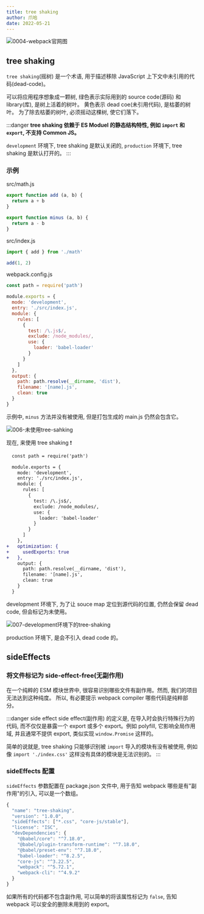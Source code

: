 ```yaml
---
title: tree shaking
author: 爪哈
date: 2022-05-21
---
```


![0004-webpack官网图](https://cdn.jsdelivr.net/gh/lemonnuu/PicGoPictureBed/markdown/webpack/0004-webpack官网图.png)

## tree shaking

`tree shaking`(摇树) 是一个术语, 用于描述移除 JavaScript 上下文中未引用的代码(dead-code)。

可以将应用程序想象成一颗树, 绿色表示实际用到的 source code(源码) 和 library(库), 是树上活着的树叶。
黄色表示 dead coe(未引用代码), 是枯萎的树叶。
为了除去枯萎的树叶, 必须摇动这棵树, 使它们落下。

:::danger
**tree shaking 依赖于 ES Moduel 的静态结构特性, 例如 `import` 和 `export`, 不支持 Common JS。**

`development` 环境下, tree shaking 是默认关闭的, `production` 环境下, tree shaking 是默认打开的。
:::

### 示例

src/math.js

```js
export function add (a, b) {
  return a + b
}

export function minus (a, b) {
  return a - b
}
```

src/index.js

```js
import { add } from './math'

add(1, 2)
```

webpack.config.js

```js
const path = require('path')

module.exports = {
  mode: 'development',
  entry: './src/index.js',
  module: {
    rules: [
      {
        test: /\.js$/,
        exclude: /node_modules/,
        use: {
          loader: 'babel-loader'
        }
      }
    ]
  },
  output: {
    path: path.resolve(__dirname, 'dist'),
    filename: '[name].js',
    clean: true
  }
}
```

示例中, `minus` 方法并没有被使用, 但是打包生成的 main.js 仍然会包含它。

![006-未使用tree-sahking](https://cdn.jsdelivr.net/gh/lemonnuu/PicGoPictureBed/markdown/webpack/006-未使用tree-sahking.png)

现在, 来使用 tree shaking :heavy_exclamation_mark:

```diff
  const path = require('path')

  module.exports = {
    mode: 'development',
    entry: './src/index.js',
    module: {
      rules: [
        {
          test: /\.js$/,
          exclude: /node_modules/,
          use: {
            loader: 'babel-loader'
          }
        }
      ]
    },
+   optimization: {
+     usedExports: true
+   },
    output: {
      path: path.resolve(__dirname, 'dist'),
      filename: '[name].js',
      clean: true
    }
  }
```

development 环境下, 为了让 souce map 定位到源代码的位置, 仍然会保留 dead code, 但会标记为未使用。

![007-development环境下的tree-shaking](https://cdn.jsdelivr.net/gh/lemonnuu/PicGoPictureBed/markdown/webpack/007-development环境下的tree-shaking.png)

production 环境下, 是会不引入 dead code 的。

## sideEffects

### 将文件标记为 side-effect-free(无副作用)

在一个纯粹的 ESM 模块世界中, 很容易识别哪些文件有副作用。然而, 我们的项目无法达到这种纯度。
所以, 有必要提示 webpack compiler 哪些代码是纯粹部分。

:::danger side effect
side effect(副作用) 的定义是, 在导入时会执行特殊行为的代码, 而不仅仅是暴露一个 export 或多个 export。例如 polyfill, 它影响全局作用域, 并且通常不提供 export, 类似实现 `window.Promise` 这样的。

简单的说就是, tree shaking 只能够识别被 `import` 导入的模块有没有被使用, 例如像 `import './index.css'` 这样没有具体的模块是无法识别的。
:::

### sideEffects 配置

`sideEffects` 参数配置在 package.json 文件中, 用于告知 webpack 哪些是有"副作用"的引入, 可以是一个数组。

```js {4}
{
  "name": "tree-shaking",
  "version": "1.0.0",
  "sideEffects": ["*.css", "core-js/stable"],
  "license": "ISC",
  "devDependencies": {
    "@babel/core": "^7.18.0",
    "@babel/plugin-transform-runtime": "^7.18.0",
    "@babel/preset-env": "^7.18.0",
    "babel-loader": "^8.2.5",
    "core-js": "^3.22.5",
    "webpack": "^5.72.1",
    "webpack-cli": "^4.9.2"
  }
}
```

如果所有的代码都不包含副作用, 可以简单的将该属性标记为 `false`, 告知 webpack 可以安全的删除未用到的 export。
